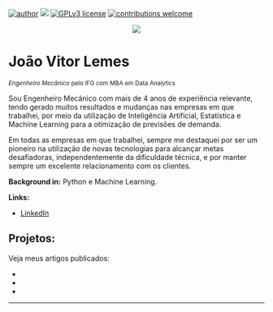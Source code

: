 [![author](https://img.shields.io/badge/author-JoaoVitor-red.svg)](https://www.linkedin.com/in/joao-vitor-lemes/) [![](https://img.shields.io/badge/python-3.7+-blue.svg)](https://www.python.org/downloads/release/python-365/) [![GPLv3 license](https://img.shields.io/badge/License-GPLv3-blue.svg)](http://perso.crans.org/besson/LICENSE.html) [![contributions welcome](https://img.shields.io/badge/contributions-welcome-brightgreen.svg?style=flat)](https://github.com/joaovitor-lemes/Projetos/issues)

<p align="center">
  <img src="https://img.freepik.com/vetores-gratis/fundo-de-diagrama-de-circuito-de-rosto-de-tecnologia_1017-18300.jpg?t=st=1736971479~exp=1736975079~hmac=29a31a2483e6476f66fe4955d48a556dbe5b72e6cd852eea500cf4bdd7023525&w=1480" >
</p>

# João Vitor Lemes
<sub>*Engenheiro Mecânico* pelo IFG com MBA em Data Analytics</sub>

Sou Engenheiro Mecânico com mais de 4 anos de experiência relevante, tendo gerado muitos resultados e mudanças nas empresas em que trabalhei, por meio da utilização de Inteligência Artificial, Estatística e Machine Learning para a otimização de previsões de demanda.

Em todas as empresas em que trabalhei, sempre me destaquei por ser um pioneiro na utilização de novas tecnologias para alcançar metas desafiadoras, independentemente da dificuldade técnica, e por manter sempre um excelente relacionamento com os clientes.


**Background in:** Python e Machine Learning.

**Links:**
* [LinkedIn](https://www.linkedin.com/in/joao-vitor-lemes/)


## Projetos:
Veja meus artigos publicados:

* 
* 
* 


---
